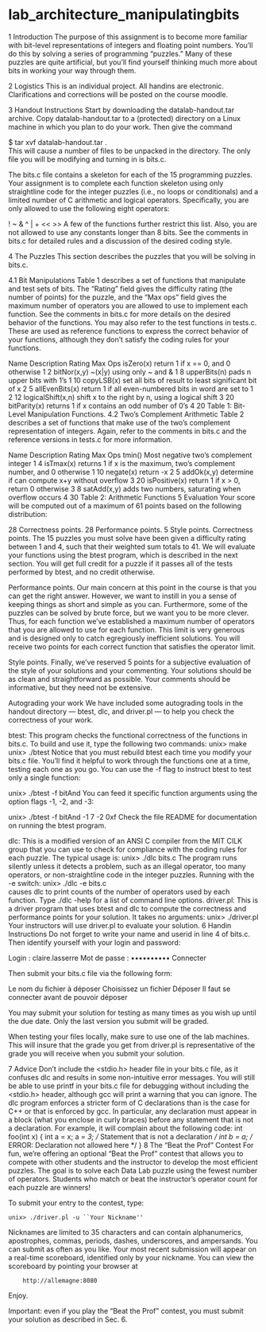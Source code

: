 # lab_architecture_manipulatingbits

1  Introduction
The purpose of this assignment is to become more familiar with bit-level representations of integers and floating point numbers. You’ll do this by solving a series of programming “puzzles.” Many of these puzzles are quite artificial, but you’ll find yourself thinking much more about bits in working your way through them.

2  Logistics
This is an individual project. All handins are electronic. Clarifications and corrections will be posted on the course moodle.

3  Handout Instructions
Start by downloading the datalab-handout.tar archive. Copy datalab-handout.tar to a (protected) directory on a Linux machine in which you plan to do your work. Then give the command

  $ tar xvf datalab-handout.tar .   
This will cause a number of files to be unpacked in the directory. The only file you will be modifying and turning in is bits.c.

The bits.c file contains a skeleton for each of the 15 programming puzzles. Your assignment is to complete each function skeleton using only straightline code for the integer puzzles (i.e., no loops or conditionals) and a limited number of C arithmetic and logical operators. Specifically, you are only allowed to use the following eight operators:

 ! ~ & ^ | + << >>
A few of the functions further restrict this list. Also, you are not allowed to use any constants longer than 8 bits. See the comments in bits.c for detailed rules and a discussion of the desired coding style.

4  The Puzzles
This section describes the puzzles that you will be solving in bits.c.

4.1  Bit Manipulations
Table 1 describes a set of functions that manipulate and test sets of bits. The “Rating” field gives the difficulty rating (the number of points) for the puzzle, and the “Max ops” field gives the maximum number of operators you are allowed to use to implement each function. See the comments in bits.c for more details on the desired behavior of the functions. You may also refer to the test functions in tests.c. These are used as reference functions to express the correct behavior of your functions, although they don’t satisfy the coding rules for your functions.

Name	Description	Rating	Max Ops
isZero(x)	return 1 if x == 0, and 0 otherwise	1	2
bitNor(x,y)	~(x|y) using only ~ and &	1	8
upperBits(n)	pads n upper bits with 1’s	1	10
copyLSB(x)	set all bits of result to least significant bit of x	2	5
allEvenBits(x)	return 1 if all even-numbered bits in word are set to 1	2	12
logicalShift(x,n)	shift x to the right by n, using a logical shift	3	20
bitParity(x)	returns 1 if x contains an odd number of 0’s	4	20
Table 1: Bit-Level Manipulation Functions.
4.2  Two’s Complement Arithmetic
Table 2 describes a set of functions that make use of the two’s complement representation of integers. Again, refer to the comments in bits.c and the reference versions in tests.c for more information.

Name	Description	Rating	Max Ops
tmin()	Most negative two’s complement integer	1	4
isTmax(x)	returns 1 if x is the maximum, two’s complement number, and 0 otherwise	1	10
negate(x)	return -x	2	5
addOk(x,y)	determine if can compute x+y without overflow	3	20
isPositive(x)	return 1 if x > 0, return 0 otherwise	3	8
satAdd(x,y)	adds two numbers, saturating when overflow occurs	4	30
Table 2: Arithmetic Functions
5  Evaluation
Your score will be computed out of a maximum of 61 points based on the following distribution:

28
Correctness points.
28
Performance points.
5
Style points.
Correctness points. The 15 puzzles you must solve have been given a difficulty rating between 1 and 4, such that their weighted sum totals to 41. We will evaluate your functions using the btest program, which is described in the next section. You will get full credit for a puzzle if it passes all of the tests performed by btest, and no credit otherwise.

Performance points. Our main concern at this point in the course is that you can get the right answer. However, we want to instill in you a sense of keeping things as short and simple as you can. Furthermore, some of the puzzles can be solved by brute force, but we want you to be more clever. Thus, for each function we’ve established a maximum number of operators that you are allowed to use for each function. This limit is very generous and is designed only to catch egregiously inefficient solutions. You will receive two points for each correct function that satisfies the operator limit.

Style points. Finally, we’ve reserved 5 points for a subjective evaluation of the style of your solutions and your commenting. Your solutions should be as clean and straightforward as possible. Your comments should be informative, but they need not be extensive.

Autograding your work
We have included some autograding tools in the handout directory — btest, dlc, and driver.pl — to help you check the correctness of your work.

btest: This program checks the functional correctness of the functions in bits.c. To build and use it, type the following two commands:
  unix> make
  unix> ./btest
Notice that you must rebuild btest each time you modify your bits.c file.
You’ll find it helpful to work through the functions one at a time, testing each one as you go. You can use the -f flag to instruct btest to test only a single function:

  unix> ./btest -f bitAnd
You can feed it specific function arguments using the option flags -1, -2, and -3:

  unix> ./btest -f bitAnd -1 7 -2 0xf
Check the file README for documentation on running the btest program.

dlc: This is a modified version of an ANSI C compiler from the MIT CILK group that you can use to check for compliance with the coding rules for each puzzle. The typical usage is:
  unix> ./dlc bits.c
The program runs silently unless it detects a problem, such as an illegal operator, too many operators, or non-straightline code in the integer puzzles. Running with the -e switch:
  unix> ./dlc -e bits.c  
causes dlc to print counts of the number of operators used by each function. Type ./dlc -help for a list of command line options.
driver.pl: This is a driver program that uses btest and dlc to compute the correctness and performance points for your solution. It takes no arguments:
  unix> ./driver.pl
Your instructors will use driver.pl to evaluate your solution.
6  Handin Instructions
Do not forget to write your name and userid in line 4 of bits.c. Then identify yourself with your login and password:


 Login : 
claire.lasserre
  Mot de passe : 
••••••••••
 Connecter


Then submit your bits.c file via the following form:


Le nom du fichier à déposer Choisissez un fichier Déposer 
Il faut se connecter avant de pouvoir déposer

You may submit your solution for testing as many times as you wish up until the due date. Only the last version you submit will be graded.

When testing your files locally, make sure to use one of the lab machines. This will insure that the grade you get from driver.pl is representative of the grade you will receive when you submit your solution.

7  Advice
Don’t include the <stdio.h> header file in your bits.c file, as it confuses dlc and results in some non-intuitive error messages. You will still be able to use printf in your bits.c file for debugging without including the <stdio.h> header, although gcc will print a warning that you can ignore.
The dlc program enforces a stricter form of C declarations than is the case for C++ or that is enforced by gcc. In particular, any declaration must appear in a block (what you enclose in curly braces) before any statement that is not a declaration. For example, it will complain about the following code:
  int foo(int x)
  {
    int a = x;
    a *= 3;     /* Statement that is not a declaration */
    int b = a;  /* ERROR: Declaration not allowed here */
  }
8  The “Beat the Prof” Contest
For fun, we’re offering an optional “Beat the Prof” contest that allows you to compete with other students and the instructor to develop the most efficient puzzles. The goal is to solve each Data Lab puzzle using the fewest number of operators. Students who match or beat the instructor’s operator count for each puzzle are winners!

To submit your entry to the contest, type:

    unix> ./driver.pl -u ``Your Nickname''
Nicknames are limited to 35 characters and can contain alphanumerics, apostrophes, commas, periods, dashes, underscores, and ampersands. You can submit as often as you like. Your most recent submission will appear on a real-time scoreboard, identified only by your nickname. You can view the scoreboard by pointing your browser at

        http://allemagne:8080
Enjoy.

Important: even if you play the “Beat the Prof” contest, you must submit your solution as described in Sec. 6.
